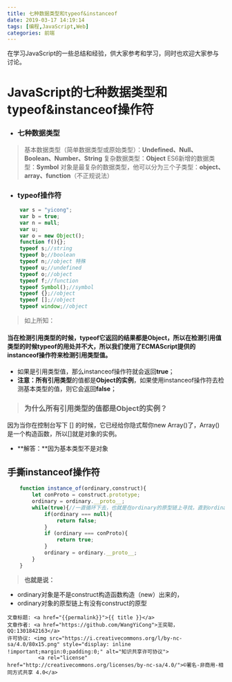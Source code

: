 ```yaml
---
title: 七种数据类型和typeof&instanceof
date: 2019-03-17 14:19:14
tags: [编程,JavaScript,Web]
categories: 前端
---
```


在学习JavaScript的一些总结和经验，供大家参考和学习，同时也欢迎大家参与讨论。

<!--more-->

# JavaScript的七种数据类型和typeof&instanceof操作符

- ### 七种数据类型
>基本数据类型（简单数据类型或原始类型）：**Undefined、Null、Boolean、Number、String**
>复杂数据类型：**Object**
>ES6新增的数据类型：**Symbol**
>对象是最复杂的数据类型，他可以分为三个子类型：**object、array、function**（不正规说法）
	
- ### typeof操作符

```javascript
	var s = "yicong";
	var b = true;
	var n = null;
	var u;
	var o = new Object();
	function f(){};
	typeof s;//string
	typeof b;//boolean
	typeof n;//object 特殊
	typeof u;//undefined
	typeof o;//object
	typeof f;//function 
	typeof Symbol();//symbol
	typeof {};//object
	typeof [];//object
	typeof window;//object
```
>如上所知：
#### 当在检测引用类型的时候，typeof它返回的结果都是Object，所以在检测引用值类型的时候typeof的用处并不大，所以我们使用了ECMAScript提供的instanceof操作符来检测引用类型值。
- 如果是引用类型值，那么instanceof操作符就会返回**true**；
- **注意：**所有**引用类型**的值都是**Object的实例**，如果使用instanceof操作符去检测基本类型的值，则它会返回**false**；
> ### 为什么所有引用类型的值都是Object的实例？
因为当你在控制台写下 [] 的时候，它已经给你隐式帮你new Array()了，Array()是一个构造函数，所以[]就是对象的实例。
- **解答：**因为基本类型不是对象

## 手撕instanceof操作符

```javascript
	function instance_of(ordinary,construct){
		let conProto = construct.prototype;
		ordinary = ordinary.__proto__;
		while(true){//一直循环下去，也就是在ordinary的原型链上寻找，直到ordinary的原型链上有construct.prototype为止
			if(ordinary === null){
				return false;
			}	
			if (ordinary === conProto){
				return true;
			}
			ordinary = ordinary.__proto__;
		}
	}
```

>**也就是说：**
- ordinary对象是不是construct构造函数构造（new）出来的，
- ordinary对象的原型链上有没有construct的原型


><span style="font-size:12px">
	文章标题: <a href="{{permalink}}">{{ title }}</a>
	文章作者: <a href="https://github.com/WangYiCong">王奕聪，QQ:1301842163</a>  
	许可协议: <img src="https://i.creativecommons.org/l/by-nc-sa/4.0/80x15.png" style="display: inline !important;margin:0;padding:0;" alt="知识共享许可协议">
			  <a rel="license" href="http://creativecommons.org/licenses/by-nc-sa/4.0/">©署名-非商用-相同方式共享 4.0</a>
</span>